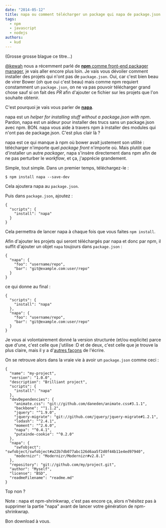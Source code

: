 ```yaml
---
date: "2014-05-12"
title: napa ou comment télécharger un package qui napa de package.json
tags:
  - npm
  - javascript
  - nodejs
authors:
  - kud
---
```


(Grosse grosse blague ce titre...)

[@kewah](https://twitter.com/kewah) nous a récemment parlé de [**npm** comme front-end packager manager](/posts/frontend/npm-comme-package-manager-pour-le-front-end/), je vais aller encore plus loin. Je vais vous dévoiler comment installer des projets qui n'ont pas de `package.json`. Oui, car c'est bien beau de virer Bower (oh que oui c'est beau) mais comme npm requiert constamment un `package.json`, on ne va pas pouvoir télécharger grand chose sauf si on fait des _PR_ afin d'ajouter ce fichier sur les projets que l'on souhaite obtenir.

C'est pourquoi je vais vous parler de [**napa**](https://github.com/shama/napa).

napa est un _helper for installing stuff without a package.json with npm_. Pardon, napa est un aideur pour installer des trucs sans un package.json avec npm. BON. napa vous aide à travers npm à installer des modules qui n'ont pas de package.json. C'est plus clair là ?

napa est ce qui manque à npm où bower avait justement son utilité : télécharger n'importe quel _package_ _front_ n'importe où. Mais plutôt que d'installer un autre _packager_, napa s'insère directement dans npm afin de ne pas perturber le _workflow_, et ça, j'apprécie grandement.

Simple, tout simple. Dans un premier temps, téléchargez-le :

```
$ npm install napa --save-dev
```

Cela ajoutera napa au `package.json`.

Puis dans `package.json`, ajoutez :

```
{
  "scripts": {
    "install": "napa"
  }
}
```

Cela permettra de lancer napa à chaque fois que vous faites `npm install`.

Afin d'ajouter les projets qui seront téléchargés par napa et donc par npm, il suffit d'ajouter un objet `napa` toujours dans `package.json` :

```
{
  "napa": {
    "foo": "username/repo",
    "bar": "git@example.com:user/repo"
  }
}
```

ce qui donne au final :

```
{
  "scripts": {
    "install": "napa"
  },
  "napa": {
    "foo": "username/repo",
    "bar": "git@example.com:user/repo"
  }
}
```

Je vous ai volontairement donné la version structurée (et/ou explicite) parce que d'une, c'est celle que j'utilise :D et de deux, c'est celle que je trouve la plus claire, mais il y a d'[autres façons](https://github.com/shama/napa#want-to-name-the-package-something-else) de l'écrire.

On se retrouve alors dans la vraie vie à avoir un `package.json` comme ceci :

```
{
  "name": "my-project",
  "version": "1.0.0",
  "description": "Brilliant project",
  "scripts": {
    "install": "napa"
  },
  "devDependencies": {
    "animate.css": "git://github.com/daneden/animate.css#3.1.1",
    "backbone": "^1.1.2",
    "jquery": "^1.9.0",
    "jquery-migrate": "git://github.com/jquery/jquery-migrate#1.2.1",
    "lodash": "^2.4.1",
    "moment": "^2.6.0",
    "napa": "^0.4.1",
    "putainde-cookie": "^0.2.0"
  },
  "napa": {
    "swfobject": "swfobject/swfobject#a22b7db077abc126d6aa5f2d0f44b11e4ed97940",
    "modernizr": "Modernizr/Modernizr#v2.8.1"
  },
  "repository": "git://github.com/my/project.git",
  "author": "Myself",
  "license": "BSD",
  "readmeFilename": "readme.md"
}
```

Top non ?

Note : napa et npm-shrinkwrap, c'est pas encore ça, alors n'hésitez pas à supprimer la partie "napa" avant de lancer votre génération de npm-shrinkwrap.

Bon download à vous.
